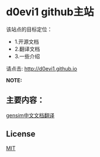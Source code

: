 # d0evi1 github主站 

该站点的目标定位：

- 1.开源文档
- 2.翻译文档
- 3.一些介绍

请点击: <http://d0evi1.github.io>

**NOTE:**

## 主要内容：

[gensim中文文档翻译](http://d0evi1.github.io/gensim) 


## License

[MIT](http://opensource.org/licenses/MIT)
